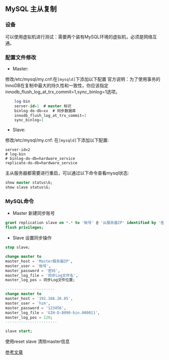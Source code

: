 MySQL 主从复制
--------------------

### 设备

可以使用虚拟机进行测试：需要两个装有MySQL环境的虚拟机，必须是网络互通。

### 配置文件修改

* Master: 

修改/etc/mysql/my.cnf:在`[mysqld]`下添加以下配置
官方说明：为了使用事务的InnoDB在复制中最大的持久性和一致性，你应该指定innodb_flush_log_at_trx_commit=1,sync_binlog=1选项。

```sql
    log-bin
    server-id=1  # master 标识
    binlog-do-db=xx  # 同步数据库
    innodb_flush_log_at_trx_commit=1
    sync_binlog=1
```

* Slave: 

修改/etc/mysql/my.cnf: 在`[mysqld]`下添加以下配置:
    
    server-id=2 
    # log-bin 
    # binlog-do-db=hardware_service
    replicate-do-db=hardware_service
主从服务器都需要进行重启，可以通过以下命令查看mysql状态:

```sql    
show master status\G;
show slave status\G;
```

### MySQL命令

* Master 新建同步账号

```sql
grant replication slave on *.* to '帐号' @ '从服务器IP' identified by '密码';  
flush privileges; 
```

* Slave 设置同步操作

```sql
stop slave;

change master to  
master_host = 'Master服务器IP',  
master_user = '帐号',  
master_password = '密码',  
master_log_file = '同步Log文件名',  
master_log_pos = 同步Log文件位置;  

----------------------
change master to  
master_host = '192.168.26.85',  
master_user = 'hzm',  
master_password = '123456',  
master_log_file = 'GIH-D-8090-bin.000011',  
master_log_pos = 120;
-----------------------

slave start;  
```

使用reset slave 清除master信息

[参考文章](http://blog.chinaunix.net/uid-26610882-id-4083396.html)
